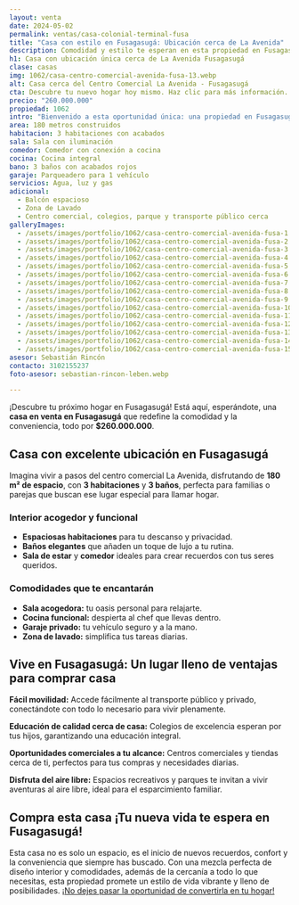 ```yaml
---
layout: venta
date: 2024-05-02
permalink: ventas/casa-colonial-terminal-fusa
title: "Casa con estilo en Fusagasugá: Ubicación cerca de La Avenida"
description: Comodidad y estilo te esperan en esta propiedad en Fusagasugá, cerca de La Avenida 🛣️. ¡Haz clic para hacerla tuya hoy mismo!
h1: Casa con ubicación única cerca de La Avenida Fusagasugá
clase: casas
img: 1062/casa-centro-comercial-avenida-fusa-13.webp
alt: Casa cerca del Centro Comercial La Avenida - Fusagasugá
cta: Descubre tu nuevo hogar hoy mismo. Haz clic para más información.
precio: "260.000.000"
propiedad: 1062
intro: "Bienvenido a esta oportunidad única: una propiedad en Fusagasugá, cerca del centro comercial La Avenida. Descubre las comodidades de este hogar ideal para ti."
area: 180 metros construidos
habitacion: 3 habitaciones con acabados 
sala: Sala con iluminación
comedor: Comedor con conexión a cocina
cocina: Cocina integral
bano: 3 baños con acabados rojos
garaje: Parqueadero para 1 vehículo
servicios: Agua, luz y gas 
adicional:
  - Balcón espacioso
  - Zona de Lavado
  - Centro comercial, colegios, parque y transporte público cerca
galleryImages:
  - /assets/images/portfolio/1062/casa-centro-comercial-avenida-fusa-1.webp
  - /assets/images/portfolio/1062/casa-centro-comercial-avenida-fusa-2.webp
  - /assets/images/portfolio/1062/casa-centro-comercial-avenida-fusa-3.webp
  - /assets/images/portfolio/1062/casa-centro-comercial-avenida-fusa-4.webp
  - /assets/images/portfolio/1062/casa-centro-comercial-avenida-fusa-5.webp
  - /assets/images/portfolio/1062/casa-centro-comercial-avenida-fusa-6.webp
  - /assets/images/portfolio/1062/casa-centro-comercial-avenida-fusa-7.webp
  - /assets/images/portfolio/1062/casa-centro-comercial-avenida-fusa-8.webp
  - /assets/images/portfolio/1062/casa-centro-comercial-avenida-fusa-9.webp
  - /assets/images/portfolio/1062/casa-centro-comercial-avenida-fusa-10.webp
  - /assets/images/portfolio/1062/casa-centro-comercial-avenida-fusa-11.webp
  - /assets/images/portfolio/1062/casa-centro-comercial-avenida-fusa-12.webp
  - /assets/images/portfolio/1062/casa-centro-comercial-avenida-fusa-13.webp
  - /assets/images/portfolio/1062/casa-centro-comercial-avenida-fusa-14.webp
  - /assets/images/portfolio/1062/casa-centro-comercial-avenida-fusa-15.webp
asesor: Sebastián Rincón
contacto: 3102155237
foto-asesor: sebastian-rincon-leben.webp

---
```

¡Descubre tu próximo hogar en Fusagasugá! Está aquí, esperándote, una **casa en venta en Fusagasugá** que redefine la comodidad y la conveniencia, todo por **$260.000.000**.

## Casa con excelente ubicación en Fusagasugá

Imagina vivir a pasos del centro comercial La Avenida, disfrutando de **180 m² de espacio**, con **3 habitaciones** y **3 baños**, perfecta para familias o parejas que buscan ese lugar especial para llamar hogar.

### Interior acogedor y funcional

- **Espaciosas habitaciones** para tu descanso y privacidad.  
- **Baños elegantes** que añaden un toque de lujo a tu rutina.  
- **Sala de estar** y **comedor** ideales para crear recuerdos con tus seres queridos.

### Comodidades que te encantarán 

- **Sala acogedora:** tu oasis personal para relajarte.  
- **Cocina funcional:** despierta al chef que llevas dentro.  
- **Garaje privado:** tu vehículo seguro y a la mano.  
- **Zona de lavado:** simplifica tus tareas diarias.

## Vive en Fusagasugá: Un lugar lleno de ventajas para comprar casa

**Fácil movilidad:** Accede fácilmente al transporte público y privado, conectándote con todo lo necesario para vivir plenamente.

**Educación de calidad cerca de casa:** Colegios de excelencia esperan por tus hijos, garantizando una educación integral.

**Oportunidades comerciales a tu alcance:** Centros comerciales y tiendas cerca de ti, perfectos para tus compras y necesidades diarias.

**Disfruta del aire libre:** Espacios recreativos y parques te invitan a vivir aventuras al aire libre, ideal para el esparcimiento familiar.

## Compra esta casa ¡Tu nueva vida te espera en Fusagasugá!

Esta casa no es solo un espacio, es el inicio de nuevos recuerdos, confort y la conveniencia que siempre has buscado. Con una mezcla perfecta de diseño interior y comodidades, además de la cercanía a todo lo que necesitas, esta propiedad promete un estilo de vida vibrante y lleno de posibilidades. [¡No dejes pasar la oportunidad de convertirla en tu hogar!](#asesor)
